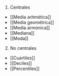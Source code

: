 
1. Centrales

- [[Media aritmética]]
- [[Media geométrica]]
- [[Media armónica]]
- [[Mediana]]
- [[Moda]]

2. No centrales

- [[Cuartiles]]
- [[Deciles]]
- [[Percentiles]]
